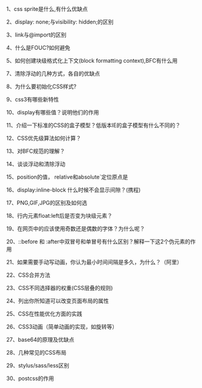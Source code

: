 1、css sprite是什么,有什么优缺点

2、display: none;与visibility: hidden;的区别

3、link与@import的区别

4、什么是FOUC?如何避免

5、如何创建块级格式化上下文(block formatting context),BFC有什么用

7、清除浮动的几种方式，各自的优缺点

8、为什么要初始化CSS样式?

9、css3有哪些新特性

10、display有哪些值？说明他们的作用

11、介绍一下标准的CSS的盒子模型？低版本IE的盒子模型有什么不同的？

12、CSS优先级算法如何计算？

13、对BFC规范的理解？

14、谈谈浮动和清除浮动

15、position的值， relative和absolute`定位原点是

16、display:inline-block 什么时候不会显示间隙？(携程)

17、PNG,GIF,JPG的区别及如何选

18、行内元素float:left后是否变为块级元素？

19、在网页中的应该使用奇数还是偶数的字体？为什么呢？

20、::before 和 :after中双冒号和单冒号有什么区别？解释一下这2个伪元素的作用

21、如果需要手动写动画，你认为最小时间间隔是多久，为什么？（阿里）

22、CSS合并方法

23、CSS不同选择器的权重(CSS层叠的规则)

24、列出你所知道可以改变页面布局的属性

25、CSS在性能优化方面的实践

26、CSS3动画（简单动画的实现，如旋转等）

27、base64的原理及优缺点

28、几种常见的CSS布局

29、stylus/sass/less区别

30、postcss的作用
